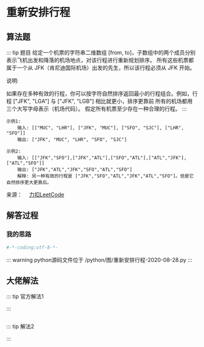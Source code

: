 #  重新安排行程

##  算法题

::: tip 题目
给定一个机票的字符串二维数组 [from, to]，子数组中的两个成员分别表示飞机出发和降落的机场地点，对该行程进行重新规划排序。
所有这些机票都属于一个从 JFK（肯尼迪国际机场）出发的先生，所以该行程必须从 JFK 开始。

说明:

如果存在多种有效的行程，你可以按字符自然排序返回最小的行程组合。例如，行程 ["JFK", "LGA"] 与 ["JFK", "LGB"] 相比就更小，排序更靠前
所有的机场都用三个大写字母表示（机场代码）。
假定所有机票至少存在一种合理的行程。
:::

~~~
示例1:
    输入: [["MUC", "LHR"], ["JFK", "MUC"], ["SFO", "SJC"], ["LHR", "SFO"]]
    输出: ["JFK", "MUC", "LHR", "SFO", "SJC"]
~~~

~~~
示例2:
    输入: [["JFK","SFO"],["JFK","ATL"],["SFO","ATL"],["ATL","JFK"],["ATL","SFO"]]
    输出: ["JFK","ATL","JFK","SFO","ATL","SFO"]
    解释: 另一种有效的行程是 ["JFK","SFO","ATL","JFK","ATL","SFO"]。但是它自然排序更大更靠后。
~~~

来源：&emsp; [力扣LeetCode](https://leetcode-cn.com/problems/reconstruct-itinerary)


##  解答过程

### 我的思路




```python
#-*-coding:utf-8-*-

```


::: warning python源码文件位于
/python/图/重新安排行程-2020-08-28.py
:::

##  大佬解法

::: tip 官方解法1

:::

```python


```


::: tip 解法2

:::

```python

```


